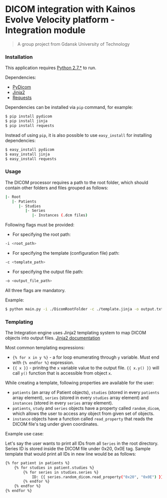 # DICOM integration with Kainos Evolve Velocity platform - Integration module
> A group project from Gdansk University of Technology

### Installation
This application requires [Python 2.7.*](https://www.python.org/download/releases/2.7/) to run.

Dependencies:
- [PyDicom](http://www.pydicom.org/)
- [Jinja2](http://jinja.pocoo.org/docs/2.9/)
- [Requests](http://docs.python-requests.org/en/master/)

Dependencies can be installed via `pip` command, for example:

```sh
$ pip install pydicom
$ pip install jinja
$ pip install requests
```

Instead of using `pip`, it is also possible to use `easy_install` for installing dependencies:

```sh
$ easy_install pydicom
$ easy_install jinja
$ easy_install requests
```

### Usage

The DICOM processor requires a path to the root folder, which should contain other folders and files grouped as follows:
```sh
|- Root 
   |- Patients
      |- Studies
         |- Series
            |- Instances (.dcm files)
```

Following flags must be provided:
- For specifying the root path:
```sh
-i <root_path>
```
- For specifying the template (configuration file) path:
```sh
-c <template_path>
```
- For specifying the output file path:
```sh
-o <output_file_path>
```

All three flags are mandatory.

Example:

```sh
$ python main.py -i ./DicomRootFolder -c ./template.jinja -o output.txt
```

### Templating

The Integration engine uses Jinja2 templating system to map DICOM objects into output files. [Jinja2 documentation](http://jinja.pocoo.org/docs/2.9/)

Most common templating expressions:
- `{% for x in y %}` - a for loop enumerating through `y` variable. Must end with `{% endfor %}` expression.
- `{{ x }}` - prinitng the `x` variable value to the output file. `{{ x.y() }}` will call `y()` function that is accessible from object `x`.

While creating a template, following properties are available for the user: 
- `patients` (an array of Patient objects), `studies` (stored in every `patients` array element), `series` (stored in every `studies` array element) and `instances` (stored in every `series` array element). 
- `patients`, `study` and `series` objects have a property called `random_dicom`, which allows the user to access any object from given set of objects. 
- `instance` objects have a function called `read_property` that reads the DICOM file's tag under given coordinates. 

Example use case:

Let's say the user wants to print all IDs from all `Series` in the root directory.
Series ID is stored inside the DICOM file under 0x20, 0x0E tag. 
Sample template that would print all IDs in new line would be as follows:

```sh
{% for patient in patients %}
    {% for studies in patient.studies %}
        {% for series in studies.series %}
            ID: {{ series.random_dicom.read_property("0x20", "0x0E") }}
        {% endfor %}
    {% endfor %}
{% endfor %}
```
